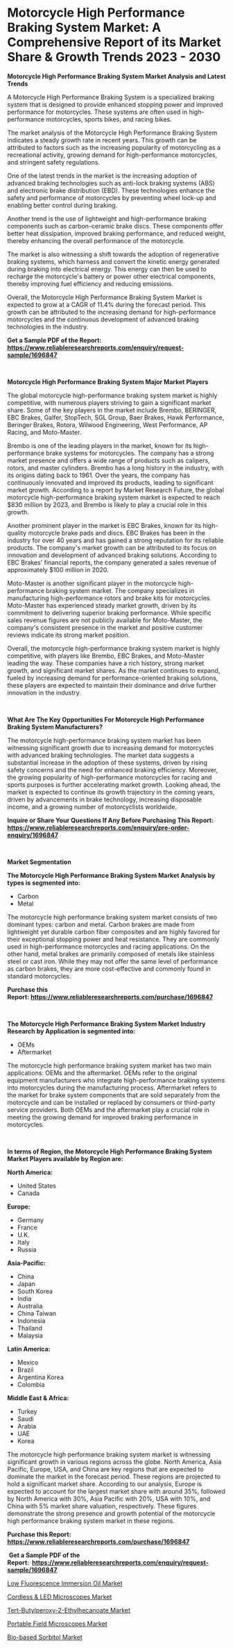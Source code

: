 <p><h1>Motorcycle High Performance Braking System Market: A Comprehensive Report of its Market Share & Growth Trends 2023 - 2030</h1></p><p><strong>Motorcycle High Performance Braking System Market Analysis and Latest Trends</strong></p>
<p><p>A Motorcycle High Performance Braking System is a specialized braking system that is designed to provide enhanced stopping power and improved performance for motorcycles. These systems are often used in high-performance motorcycles, sports bikes, and racing bikes.</p><p>The market analysis of the Motorcycle High Performance Braking System indicates a steady growth rate in recent years. This growth can be attributed to factors such as the increasing popularity of motorcycling as a recreational activity, growing demand for high-performance motorcycles, and stringent safety regulations.</p><p>One of the latest trends in the market is the increasing adoption of advanced braking technologies such as anti-lock braking systems (ABS) and electronic brake distribution (EBD). These technologies enhance the safety and performance of motorcycles by preventing wheel lock-up and enabling better control during braking.</p><p>Another trend is the use of lightweight and high-performance braking components such as carbon-ceramic brake discs. These components offer better heat dissipation, improved braking performance, and reduced weight, thereby enhancing the overall performance of the motorcycle.</p><p>The market is also witnessing a shift towards the adoption of regenerative braking systems, which harness and convert the kinetic energy generated during braking into electrical energy. This energy can then be used to recharge the motorcycle's battery or power other electrical components, thereby improving fuel efficiency and reducing emissions.</p><p>Overall, the Motorcycle High Performance Braking System Market is expected to grow at a CAGR of 11.4% during the forecast period. This growth can be attributed to the increasing demand for high-performance motorcycles and the continuous development of advanced braking technologies in the industry.</p></p>
<p><strong>Get a Sample PDF of the Report:&nbsp; <a href="https://www.reliableresearchreports.com/enquiry/request-sample/1696847">https://www.reliableresearchreports.com/enquiry/request-sample/1696847</a></strong></p>
<p>&nbsp;</p>
<p><strong>Motorcycle High Performance Braking System Major Market Players</strong></p>
<p><p>The global motorcycle high-performance braking system market is highly competitive, with numerous players striving to gain a significant market share. Some of the key players in the market include Brembo, BERINGER, EBC Brakes, Galfer, StopTech, SGL Group, Baer Brakes, Hawk Performance, Beringer Brakes, Rotora, Wilwood Engineering, West Performance, AP Racing, and Moto-Master.</p><p>Brembo is one of the leading players in the market, known for its high-performance brake systems for motorcycles. The company has a strong market presence and offers a wide range of products such as calipers, rotors, and master cylinders. Brembo has a long history in the industry, with its origins dating back to 1961. Over the years, the company has continuously innovated and improved its products, leading to significant market growth. According to a report by Market Research Future, the global motorcycle high-performance braking system market is expected to reach $830 million by 2023, and Brembo is likely to play a crucial role in this growth.</p><p>Another prominent player in the market is EBC Brakes, known for its high-quality motorcycle brake pads and discs. EBC Brakes has been in the industry for over 40 years and has gained a strong reputation for its reliable products. The company's market growth can be attributed to its focus on innovation and development of advanced braking solutions. According to EBC Brakes' financial reports, the company generated a sales revenue of approximately $100 million in 2020.</p><p>Moto-Master is another significant player in the motorcycle high-performance braking system market. The company specializes in manufacturing high-performance rotors and brake kits for motorcycles. Moto-Master has experienced steady market growth, driven by its commitment to delivering superior braking performance. While specific sales revenue figures are not publicly available for Moto-Master, the company's consistent presence in the market and positive customer reviews indicate its strong market position.</p><p>Overall, the motorcycle high-performance braking system market is highly competitive, with players like Brembo, EBC Brakes, and Moto-Master leading the way. These companies have a rich history, strong market growth, and significant market shares. As the market continues to expand, fueled by increasing demand for performance-oriented braking solutions, these players are expected to maintain their dominance and drive further innovation in the industry.</p></p>
<p>&nbsp;</p>
<p><strong>What Are The Key Opportunities For Motorcycle High Performance Braking System Manufacturers?</strong></p>
<p><p>The motorcycle high-performance braking system market has been witnessing significant growth due to increasing demand for motorcycles with advanced braking technologies. The market data suggests a substantial increase in the adoption of these systems, driven by rising safety concerns and the need for enhanced braking efficiency. Moreover, the growing popularity of high-performance motorcycles for racing and sports purposes is further accelerating market growth. Looking ahead, the market is expected to continue its growth trajectory in the coming years, driven by advancements in brake technology, increasing disposable income, and a growing number of motorcyclists worldwide.</p></p>
<p><strong>Inquire or Share Your Questions If Any Before Purchasing This Report: <a href="https://www.reliableresearchreports.com/enquiry/pre-order-enquiry/1696847">https://www.reliableresearchreports.com/enquiry/pre-order-enquiry/1696847</a></strong></p>
<p>&nbsp;</p>
<p><strong>Market Segmentation</strong></p>
<p><strong>The Motorcycle High Performance Braking System Market Analysis by types is segmented into:</strong></p>
<p><ul><li>Carbon</li><li>Metal</li></ul></p>
<p><p>The motorcycle high performance braking system market consists of two dominant types: carbon and metal. Carbon brakes are made from lightweight yet durable carbon fiber composites and are highly favored for their exceptional stopping power and heat resistance. They are commonly used in high-performance motorcycles and racing applications. On the other hand, metal brakes are primarily composed of metals like stainless steel or cast iron. While they may not offer the same level of performance as carbon brakes, they are more cost-effective and commonly found in standard motorcycles.</p></p>
<p><strong>Purchase this Report:&nbsp;<a href="https://www.reliableresearchreports.com/purchase/1696847">https://www.reliableresearchreports.com/purchase/1696847</a></strong></p>
<p>&nbsp;</p>
<p><strong>The Motorcycle High Performance Braking System Market Industry Research by Application is segmented into:</strong></p>
<p><ul><li>OEMs</li><li>Aftermarket</li></ul></p>
<p><p>The motorcycle high performance braking system market has two main applications: OEMs and the aftermarket. OEMs refer to the original equipment manufacturers who integrate high-performance braking systems into motorcycles during the manufacturing process. Aftermarket refers to the market for brake system components that are sold separately from the motorcycle and can be installed or replaced by consumers or third-party service providers. Both OEMs and the aftermarket play a crucial role in meeting the growing demand for improved braking performance in motorcycles.</p></p>
<p>&nbsp;</p>
<p><strong>In terms of Region, the Motorcycle High Performance Braking System Market Players available by Region are:</strong></p>
<p>
    <p> <strong> North America: </strong>
        <ul>
            <li>United States</li>
            <li>Canada</li>
        </ul>
        </p> 
    <p> <strong> Europe: </strong>
        <ul>
            <li>Germany</li>
            <li>France</li>
            <li>U.K.</li>
            <li>Italy</li>
            <li>Russia</li>
        </ul>
        </p> 
    <p> <strong> Asia-Pacific: </strong>
        <ul>
            <li>China</li>
            <li>Japan</li>
            <li>South Korea</li>
            <li>India</li>
            <li>Australia</li>
            <li>China Taiwan</li>
            <li>Indonesia</li>
            <li>Thailand</li>
            <li>Malaysia</li>
        </ul>
        </p> 
    <p> <strong> Latin America: </strong>
        <ul>
            <li>Mexico</li>
            <li>Brazil</li>
            <li>Argentina Korea</li>
            <li>Colombia</li>
        </ul>
        </p> 
    <p> <strong> Middle East & Africa: </strong>
        <ul>
            <li>Turkey</li>
            <li>Saudi</li>
            <li>Arabia</li>
            <li>UAE</li>
            <li>Korea</li>
        </ul>
    </p>
    </p>
<p><p>The motorcycle high performance braking system market is witnessing significant growth in various regions across the globe. North America, Asia Pacific, Europe, USA, and China are key regions that are expected to dominate the market in the forecast period. These regions are projected to hold a significant market share. According to our analysis, Europe is expected to account for the largest market share with around 35%, followed by North America with 30%, Asia Pacific with 20%, USA with 10%, and China with 5% market share valuation, respectively. These figures demonstrate the strong presence and growth potential of the motorcycle high performance braking system market in these regions.</p></p>
<p><strong>Purchase this Report: <a href="https://www.reliableresearchreports.com/purchase/1696847">https://www.reliableresearchreports.com/purchase/1696847</a></strong></p>
<p>&nbsp;<strong>Get a Sample PDF of the Report:&nbsp;&nbsp;<a href="https://www.reliableresearchreports.com/enquiry/request-sample/1696847">https://www.reliableresearchreports.com/enquiry/request-sample/1696847</a></strong></p>
<p><strong></strong></p>
<p><p><a href="https://www.linkedin.com/pulse/low-fluorescence-immersion-oil-market-size-growth-forecast-kwxce/">Low Fluorescence Immersion Oil Market</a></p><p><a href="https://medium.com/@vrahul.reportprime/cordless-amp-led-microscopes-market-trends-forecast-and-competitive-analysis-to-2030-26cd172ca9c7">Cordless & LED Microscopes Market</a></p><p><a href="https://www.linkedin.com/pulse/tert-butylperoxy-2-ethylhecanoate-market-size-share-global-analysis-yh1ze/">Tert-Butylperoxy-2-Ethylhecanoate Market</a></p><p><a href="https://medium.com/@charvi.reportprime/decoding-portable-field-microscopes-market-metrics-market-share-trends-and-growth-patterns-007f842bf9e8">Portable Field Microscopes Market</a></p><p><a href="https://www.linkedin.com/pulse/decoding-bio-based-sorbitol-market-deep-dive-latest-trends-cyxse/">Bio-based Sorbitol Market</a></p></p>